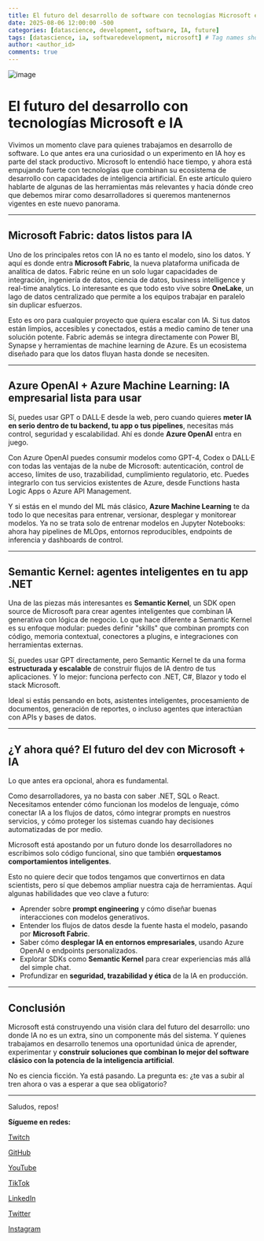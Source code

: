 ```yaml
---
title: El futuro del desarrollo de software con tecnologías Microsoft e IA 
date: 2025-08-06 12:00:00 -500
categories: [datascience, development, software, IA, future] 
tags: [datascience, ia, softwaredevelopment, microsoft] # Tag names should ALWAYS be lowercase
author: <author_id>
comments: true
---
```

![image](https://cdn.computerhoy.com/sites/navi.axelspringer.es/public/media/image/2023/01/nueva-ia-microsoft-simula-voz-cualquier-persona-tan-solo-3-segundos-audio-2924656.jpg?tf=3840x)
# El futuro del desarrollo con tecnologías Microsoft e IA

Vivimos un momento clave para quienes trabajamos en desarrollo de software. Lo que antes era una curiosidad o un experimento en IA hoy es parte del stack productivo. Microsoft lo entendió hace tiempo, y ahora está empujando fuerte con tecnologías que combinan su ecosistema de desarrollo con capacidades de inteligencia artificial. En este artículo quiero hablarte de algunas de las herramientas más relevantes y hacia dónde creo que debemos mirar como desarrolladores si queremos mantenernos vigentes en este nuevo panorama.

---

## Microsoft Fabric: datos listos para IA

Uno de los principales retos con IA no es tanto el modelo, sino los datos. Y aquí es donde entra **Microsoft Fabric**, la nueva plataforma unificada de analítica de datos. Fabric reúne en un solo lugar capacidades de integración, ingeniería de datos, ciencia de datos, business intelligence y real-time analytics. Lo interesante es que todo esto vive sobre **OneLake**, un lago de datos centralizado que permite a los equipos trabajar en paralelo sin duplicar esfuerzos.

Esto es oro para cualquier proyecto que quiera escalar con IA. Si tus datos están limpios, accesibles y conectados, estás a medio camino de tener una solución potente. Fabric además se integra directamente con Power BI, Synapse y herramientas de machine learning de Azure. Es un ecosistema diseñado para que los datos fluyan hasta donde se necesiten.

---

## Azure OpenAI + Azure Machine Learning: IA empresarial lista para usar

Sí, puedes usar GPT o DALL·E desde la web, pero cuando quieres **meter IA en serio dentro de tu backend, tu app o tus pipelines**, necesitas más control, seguridad y escalabilidad. Ahí es donde **Azure OpenAI** entra en juego.

Con Azure OpenAI puedes consumir modelos como GPT-4, Codex o DALL·E con todas las ventajas de la nube de Microsoft: autenticación, control de acceso, límites de uso, trazabilidad, cumplimiento regulatorio, etc. Puedes integrarlo con tus servicios existentes de Azure, desde Functions hasta Logic Apps o Azure API Management.

Y si estás en el mundo del ML más clásico, **Azure Machine Learning** te da todo lo que necesitas para entrenar, versionar, desplegar y monitorear modelos. Ya no se trata solo de entrenar modelos en Jupyter Notebooks: ahora hay pipelines de MLOps, entornos reproducibles, endpoints de inferencia y dashboards de control.

---

## Semantic Kernel: agentes inteligentes en tu app .NET

Una de las piezas más interesantes es **Semantic Kernel**, un SDK open source de Microsoft para crear agentes inteligentes que combinan IA generativa con lógica de negocio. Lo que hace diferente a Semantic Kernel es su enfoque modular: puedes definir "skills" que combinan prompts con código, memoria contextual, conectores a plugins, e integraciones con herramientas externas.

Sí, puedes usar GPT directamente, pero Semantic Kernel te da una forma **estructurada y escalable** de construir flujos de IA dentro de tus aplicaciones. Y lo mejor: funciona perfecto con .NET, C#, Blazor y todo el stack Microsoft.

Ideal si estás pensando en bots, asistentes inteligentes, procesamiento de documentos, generación de reportes, o incluso agentes que interactúan con APIs y bases de datos.

---

## ¿Y ahora qué? El futuro del dev con Microsoft + IA

Lo que antes era opcional, ahora es fundamental.

Como desarrolladores, ya no basta con saber .NET, SQL o React. Necesitamos entender cómo funcionan los modelos de lenguaje, cómo conectar IA a los flujos de datos, cómo integrar prompts en nuestros servicios, y cómo proteger los sistemas cuando hay decisiones automatizadas de por medio.

Microsoft está apostando por un futuro donde los desarrolladores no escribimos solo código funcional, sino que también **orquestamos comportamientos inteligentes**.

Esto no quiere decir que todos tengamos que convertirnos en data scientists, pero sí que debemos ampliar nuestra caja de herramientas. Aquí algunas habilidades que veo clave a futuro:

- Aprender sobre **prompt engineering** y cómo diseñar buenas interacciones con modelos generativos.
- Entender los flujos de datos desde la fuente hasta el modelo, pasando por **Microsoft Fabric**.
- Saber cómo **desplegar IA en entornos empresariales**, usando Azure OpenAI o endpoints personalizados.
- Explorar SDKs como **Semantic Kernel** para crear experiencias más allá del simple chat.
- Profundizar en **seguridad, trazabilidad y ética** de la IA en producción.

---

## Conclusión

Microsoft está construyendo una visión clara del futuro del desarrollo: uno donde IA no es un extra, sino un componente más del sistema. Y quienes trabajamos en desarrollo tenemos una oportunidad única de aprender, experimentar y **construir soluciones que combinan lo mejor del software clásico con la potencia de la inteligencia artificial**.

No es ciencia ficción. Ya está pasando. La pregunta es: ¿te vas a subir al tren ahora o vas a esperar a que sea obligatorio?

---

Saludos, repos! 


**Sígueme en redes:**

[Twitch](https://twitch.tv/diegocod3s)

[GitHub](https://github.com/diego-devs)

[YouTube](https://www.youtube.com/channel/UCGQmO-aJ9yJSdv_VD8_IDjg)

[TikTok](https://www.tiktok.com/@diegoz.code)

[LinkedIn](https://www.linkedin.com/in/diego-diaz-mendoza/)

[Twitter](https://twitter.com/Diego_Devs)    

[Instagram](https://www.instagram.com/devs.diego/)
